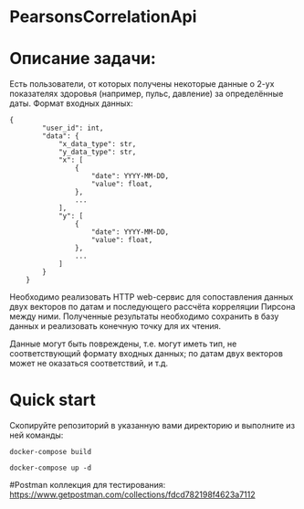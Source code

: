 # PearsonsCorrelationApi

# Описание задачи: #
Есть пользователи, от которых получены некоторые данные о 2-ух показателях здоровья (например, пульс, давление) за определённые даты.
Формат входных данных:
```
{
        "user_id": int,
        "data": {
            "x_data_type": str,
            "y_data_type": str,
            "x": [
                {
                    "date": YYYY-MM-DD,
                    "value": float,
                },
                ...
            ],
            "y": [
                {
                    "date": YYYY-MM-DD,
                    "value": float,
                },
                ...
            ]
        }
    }
```

Необходимо реализовать HTTP web-сервис для сопоставления данных двух векторов по датам и последующего рассчёта корреляции Пирсона между ними. Полученные результаты необходимо сохранить в базу данных и реализовать конечную точку для их чтения.

Данные могут быть повреждены, т.е. могут иметь тип, не соответствующий формату входных данных; по датам двух векторов может не оказаться соответствий, и т.д.
# Quick start #

Скопируйте репозиторий в указанную вами директорию и выполните из ней команды:

` docker-compose build `

` docker-compose up -d `



#Postman коллекция для тестирования:
https://www.getpostman.com/collections/fdcd782198f4623a7112